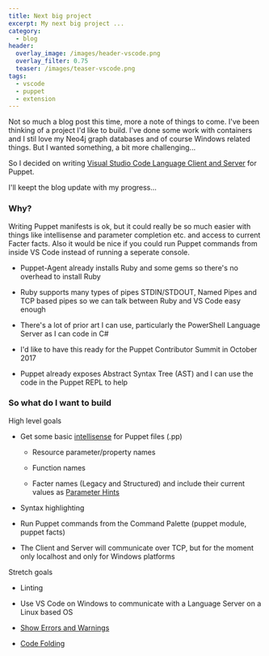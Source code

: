 ```yaml
---
title: Next big project
excerpt: My next big project ...
category:
  - blog
header:
  overlay_image: /images/header-vscode.png
  overlay_filter: 0.75
  teaser: /images/teaser-vscode.png
tags:
  - vscode
  - puppet
  - extension
---
```


Not so much a blog post this time, more a note of things to come.  I've been thinking of a project I'd like to build.  I've done some work with containers and I stil love my Neo4j graph databases and of course Windows related things.  But I wanted something, a bit more challenging...

So I decided on writing [Visual Studio Code Language Client and Server](https://code.visualstudio.com/docs/extensions/example-language-server) for Puppet.

I'll keept the blog update with my progress...

### Why?

Writing Puppet manifests is ok, but it could really be so much easier with things like intellisense and parameter completion etc. and access to current Facter facts.  Also it would be nice if you could run Puppet commands from inside VS Code instead of running a seperate console.

* Puppet-Agent already installs Ruby and some gems so there's no overhead to install Ruby

* Ruby supports many types of pipes STDIN/STDOUT, Named Pipes and TCP based pipes so we can talk between Ruby and VS Code easy enough

* There's a lot of prior art I can use, particularly the PowerShell Language Server as I can code in C#

* I'd like to have this ready for the Puppet Contributor Summit in October 2017

* Puppet already exposes Abstract Syntax Tree (AST) and I can use the code in the Puppet REPL to help


### So what do I want to build

High level goals

* Get some basic [intellisense](https://code.visualstudio.com/docs/editor/editingevolved#_intellisense) for Puppet files (.pp)

  - Resource parameter/property names

  - Function names

  - Facter names (Legacy and Structured) and include their current values as [Parameter Hints](https://code.visualstudio.com/docs/editor/editingevolved#_parameter-hints)

* Syntax highlighting

* Run Puppet commands from the Command Palette (puppet module, puppet facts)

* The Client and Server will communicate over TCP, but for the moment only localhost and only for Windows platforms

Stretch goals

* Linting

* Use VS Code on Windows to communicate with a Language Server on a Linux based OS

* [Show Errors and Warnings](https://code.visualstudio.com/docs/editor/editingevolved#_errors-warnings)

* [Code Folding](https://code.visualstudio.com/docs/editor/editingevolved#_folding)

